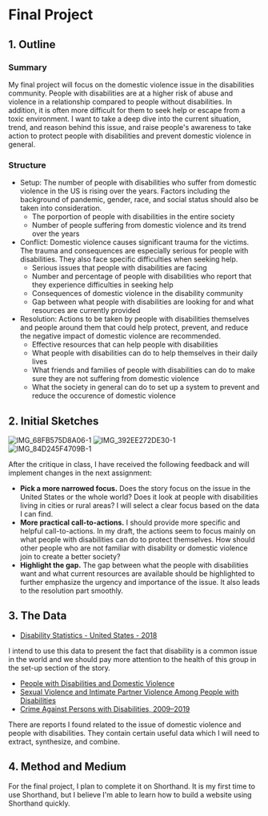 # Final Project

## 1. Outline
### Summary
My final project will focus on the domestic violence issue in the disabilities community. People with disabilities are at a higher risk of abuse and violence in a relationship compared to people without disabilities. In addition, it is often more difficult for them to seek help or escape from a toxic environment. I want to take a deep dive into the current situation, trend, and reason behind this issue, and raise people's awareness to take action to protect people with disabilities and prevent domestic violence in general.

### Structure
- Setup: The number of people with disabilities who suffer from domestic violence in the US is rising over the years. Factors including the background of pandemic, gender, race, and social status should also be taken into consideration.
  - The porportion of people with disabilities in the entire society
  - Number of people suffering from domestic violence and its trend over the years
- Conflict: Domestic violence causes significant trauma for the victims. The trauma and consequences are especially serious for people with disabilities. They also face specific difficulties when seeking help.
  - Serious issues that people with disabilities are facing
  - Number and percentage of people with disabilities who report that they experience difficulties in seeking help
  - Consequences of domestic violence in the disability community
  - Gap between what people with disabilities are looking for and what resources are currently provided
- Resolution: Actions to be taken by people with disabilities themselves and people around them that could help protect, prevent, and reduce the negative impact of domestic violence are recommended.
  - Effective resources that can help people with disabilities
  - What people with disabilities can do to help themselves in their daily lives
  - What friends and families of people with disabilities can do to make sure they are not suffering from domestic violence
  - What the society in general can do to set up a system to prevent and reduce the occurence of domestic violence

## 2. Initial Sketches

![IMG_68FB575D8A06-1](https://user-images.githubusercontent.com/45221009/192423359-749bfe80-5212-4d4e-a9f0-14deaf7dae07.jpeg)
![IMG_392EE272DE30-1](https://user-images.githubusercontent.com/45221009/192423392-146423ad-ec10-4adc-accc-a84b21deb48b.jpeg)
![IMG_84D245F4709B-1](https://user-images.githubusercontent.com/45221009/192423401-fcc2a7fb-25b0-4f21-bfe4-ea5a91ee439a.jpeg)

After the critique in class, I have received the following feedback and will implement changes in the next assignment:
- **Pick a more narrowed focus.** Does the story focus on the issue in the United States or the whole world? Does it look at people with disabilities living in cities or rural areas? I will select a clear focus based on the data I can find.
- **More practical call-to-actions.** I should provide more specific and helpful call-to-actions. In my draft, the actions seem to focus mainly on what people with disabilities can do to protect themselves. How should other people who are not familiar with disability or domestic violence join to create a better society?
- **Highlight the gap.** The gap between what the people with disabilities want and what current resources are available should be highlighted to further emphasize the urgency and importance of the issue. It also leads to the resolution part smoothly.



## 3. The Data

- [Disability Statistics - United States - 2018](https://www.kaggle.com/datasets/michaelacorley/disability-statistics-united-states-2018)

I intend to use this data to present the fact that disability is a common issue in the world and we should pay more attention to the health of this group in the set-up section of the story.

- [People with Disabilities and Domestic Violence](https://assets.speakcdn.com/assets/2497/people_with_disabilities.pdf)
- [Sexual Violence and Intimate Partner Violence Among People with Disabilities](https://www.cdc.gov/violenceprevention/sexualviolence/svandipv.html#:~:text=Disability%20affects%20more%20than%201,to%20people%20without%20a%20disability.)
- [Crime Against Persons with Disabilities, 2009–2019](https://bjs.ojp.gov/content/pub/pdf/capd0919st.pdf)

There are reports I found related to the issue of domestic violence and people with disabilities. They contain certain useful data which I will need to extract, synthesize, and combine.



## 4. Method and Medium

For the final project, I plan to complete it on Shorthand. It is my first time to use Shorthand, but I believe I'm able to learn how to build a website using Shorthand quickly. 
